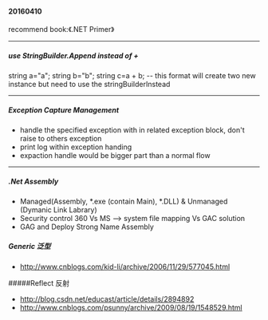 #### 20160410
recommend book:《.NET Primer》

***

##### use StringBuilder.Append instead of +
string a="a";
string b="b";
string c=a + b; -- this format will create two new instance but need to use the stringBuilderInstead

***

##### Exception Capture Management
- handle the specified exception with in related exception block, don't raise to others exception
- print log within exception handing
- expaction handle would be bigger part than a normal flow

***

##### .Net Assembly
- Managed(Assembly, *.exe (contain Main), *.DLL) & Unmanaged (Dymanic Link Labrary)
- Security control 360 Vs MS -->  system file mapping Vs  GAC solution
- GAG and Deploy Strong Name Assembly


##### Generic 泛型
- <http://www.cnblogs.com/kid-li/archive/2006/11/29/577045.html>

#####Reflect 反射
- <http://blog.csdn.net/educast/article/details/2894892>
- <http://www.cnblogs.com/psunny/archive/2009/08/19/1548529.html>


